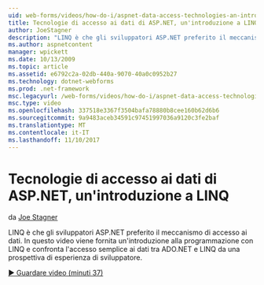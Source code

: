```yaml
---
uid: web-forms/videos/how-do-i/aspnet-data-access-technologies-an-introduction-to-linq
title: Tecnologie di accesso ai dati di ASP.NET, un'introduzione a LINQ | Documenti Microsoft
author: JoeStagner
description: "LINQ è che gli sviluppatori ASP.NET preferito il meccanismo di accesso ai dati. In questo video viene fornita un'introduzione alla programmazione con LINQ e confronta i dati semplice accesso betwee..."
ms.author: aspnetcontent
manager: wpickett
ms.date: 10/13/2009
ms.topic: article
ms.assetid: e6792c2a-02db-440a-9070-40a0c0952b27
ms.technology: dotnet-webforms
ms.prod: .net-framework
msc.legacyurl: /web-forms/videos/how-do-i/aspnet-data-access-technologies-an-introduction-to-linq
msc.type: video
ms.openlocfilehash: 337518e3367f3504bafa78880b8cee160b62d6b6
ms.sourcegitcommit: 9a9483aceb34591c97451997036a9120c3fe2baf
ms.translationtype: MT
ms.contentlocale: it-IT
ms.lasthandoff: 11/10/2017
---
```

<a name="aspnet-data-access-technologies-an-introduction-to-linq"></a>Tecnologie di accesso ai dati di ASP.NET, un'introduzione a LINQ
====================
da [Joe Stagner](https://github.com/JoeStagner)

LINQ è che gli sviluppatori ASP.NET preferito il meccanismo di accesso ai dati. In questo video viene fornita un'introduzione alla programmazione con LINQ e confronta l'accesso semplice ai dati tra ADO.NET e LINQ da una prospettiva di esperienza di sviluppatore.

[&#9654; Guardare video (minuti 37)](https://channel9.msdn.com/Blogs/ASP-NET-Site-Videos/aspnet-data-access-technologies-an-introduction-to-linq)
